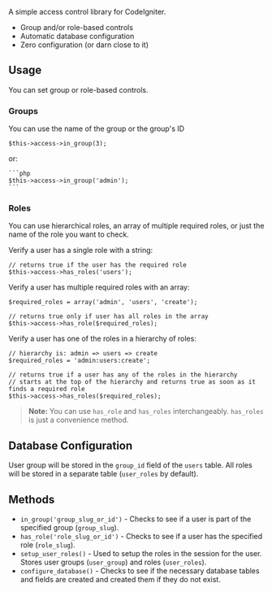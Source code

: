 A simple access control library for CodeIgniter.

* Group and/or role-based controls
* Automatic database configuration
* Zero configuration (or darn close to it)

## Usage

You can set group or role-based controls.

### Groups

You can use the name of the group or the group's ID

	$this->access->in_group(3);

or:

	```php
	$this->access->in_group('admin');
	```

### Roles

You can use hierarchical roles, an array of multiple required roles, or just the name of the role you want to check.

Verify a user has a single role with a string:

	// returns true if the user has the required role
	$this->access->has_roles('users');

Verify a user has multiple required roles with an array:

	$required_roles = array('admin', 'users', 'create');
	
	// returns true only if user has all roles in the array
	$this->access->has_role($required_roles);

Verify a user has one of the roles in a hierarchy of roles:

	// hierarchy is: admin => users => create
	$required_roles = 'admin:users:create';

	// returns true if a user has any of the roles in the hierarchy
	// starts at the top of the hierarchy and returns true as soon as it finds a required role
	$this->access->has_roles($required_roles);

> **Note:** You can use `has_role` and `has_roles` interchangeably. `has_roles` is just a convenience method.

## Database Configuration

User group will be stored in the `group_id` field of the `users` table. All roles will be stored in a separate table (`user_roles` by default).

## Methods

* `in_group('group_slug_or_id')` - Checks to see if a user is part of the specified group (`group_slug`).
* `has_role('role_slug_or_id')` - Checks to see if a user has the specified role (`role_slug`).
* `setup_user_roles()` - Used to setup the roles in the session for the user. Stores user groups (`user_group`) and roles (`user_roles`).
* `configure_database()` - Checks to see if the necessary database tables and fields are created and created them if they do not exist.